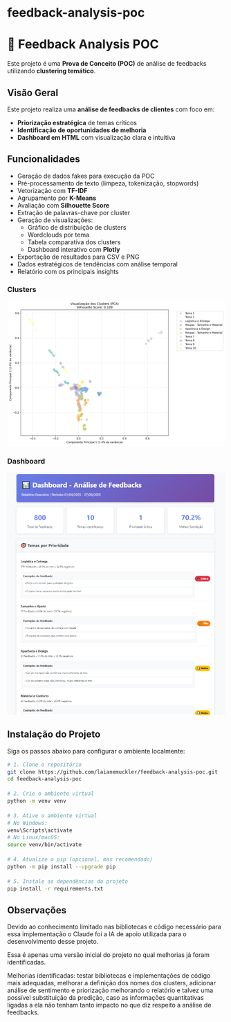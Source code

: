# feedback-analysis-poc

# 🧠 Feedback Analysis POC

Este projeto é uma **Prova de Conceito (POC)** de análise de feedbacks utilizando **clustering temático**.


##  Visão Geral

Este projeto realiza uma **análise de feedbacks de clientes** com foco em:

- **Priorização estratégica** de temas críticos
- **Identificação de oportunidades de melhoria**
- **Dashboard em HTML** com visualização clara e intuitiva


## Funcionalidades

- Geração de dados fakes para execução da POC
- Pré-processamento de texto (limpeza, tokenização, stopwords)
- Vetorização com **TF-IDF**
- Agrupamento por **K-Means**
- Avaliação com **Silhouette Score**
- Extração de palavras-chave por cluster
- Geração de visualizações:
  - Gráfico de distribuição de clusters
  - Wordclouds por tema
  - Tabela comparativa dos clusters
  - Dashboard interativo com **Plotly**
- Exportação de resultados para CSV e PNG
- Dados estratégicos de tendências com análise temporal
- Relatório com os principais insights

### Clusters
![clusters](assets/clusters_visualization.png)

### Dashboard
![dashboard](image.png)

## Instalação do Projeto

Siga os passos abaixo para configurar o ambiente localmente:

```bash
# 1. Clone o repositório
git clone https://github.com/laianemuckler/feedback-analysis-poc.git
cd feedback-analysis-poc

# 2. Crie o ambiente virtual
python -m venv venv

# 3. Ative o ambiente virtual
# No Windows:
venv\Scripts\activate
# No Linux/macOS:
source venv/bin/activate

# 4. Atualize o pip (opcional, mas recomendado)
python -m pip install --upgrade pip

# 5. Instale as dependências do projeto
pip install -r requirements.txt
```
## Observações
Devido ao conhecimento limitado nas bibliotecas e código necessário para essa implementação o Claude foi a IA de apoio utilizada para o desenvolvimento desse projeto.

Essa é apenas uma versão inicial do projeto no qual melhorias já foram identificadas. 

Melhorias identificadas: testar bibliotecas e implementações de código mais adequadas, melhorar a definição dos nomes dos clusters, adicionar análise de sentimento e priorização melhorando o relatório e talvez uma possível substituição da predição, caso as informações quantitativas ligadas a ela não tenham tanto impacto no que diz respeito a análise de feedbacks.
